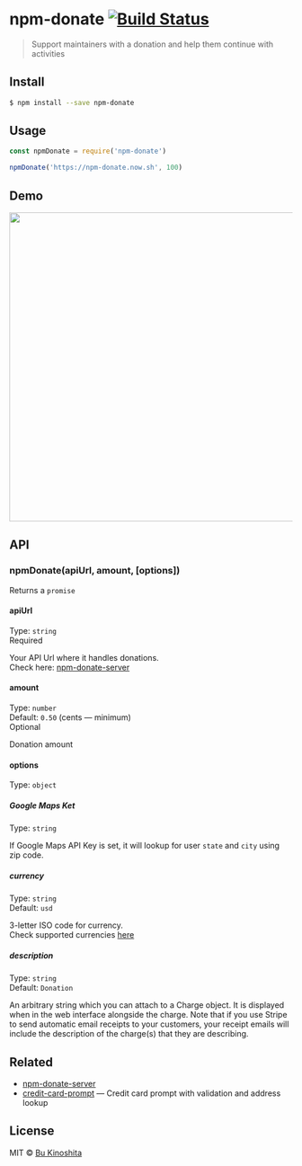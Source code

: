 # npm-donate [![Build Status](https://travis-ci.org/bukinoshita/npm-donate.svg?branch=master)](https://travis-ci.org/bukinoshita/npm-donate)

> Support maintainers with a donation and help them continue with activities


## Install
```bash
$ npm install --save npm-donate
```


## Usage
```js
const npmDonate = require('npm-donate')

npmDonate('https://npm-donate.now.sh', 100)
```


## Demo

<img src="https://github.com/bukinoshita/credit-card-prompt/blob/master/demo.gif" width="550">


## API

### npmDonate(apiUrl, amount, [options])

Returns a `promise`

#### apiUrl

Type: `string`<br/>
Required

Your API Url where it handles donations.<br/>
Check here: [npm-donate-server](https://github.com/bukinoshita/npm-donate-server)

#### amount

Type: `number`<br/>
Default: `0.50` (cents — minimum)<br/>
Optional

Donation amount

#### options

Type: `object`

##### Google Maps Ket

Type: `string`<br/>

If Google Maps API Key is set, it will lookup for user `state` and `city` using zip code.

##### currency

Type: `string`<br/>
Default: `usd`

3-letter ISO code for currency.<br/>
Check supported currencies [here](https://stripe.com/docs/currencies)

##### description

Type: `string`<br/>
Default: `Donation`

An arbitrary string which you can attach to a Charge object. It is displayed when in the web interface alongside the charge. Note that if you use Stripe to send automatic email receipts to your customers, your receipt emails will include the description of the charge(s) that they are describing.


## Related

- [npm-donate-server](https://github.com/bukinoshita/npm-donate-server)
- [credit-card-prompt](https://github.com/bukinoshita/credit-card-prompt) — Credit card prompt with validation and address lookup


## License

MIT © [Bu Kinoshita](https://bukinoshita.io)
